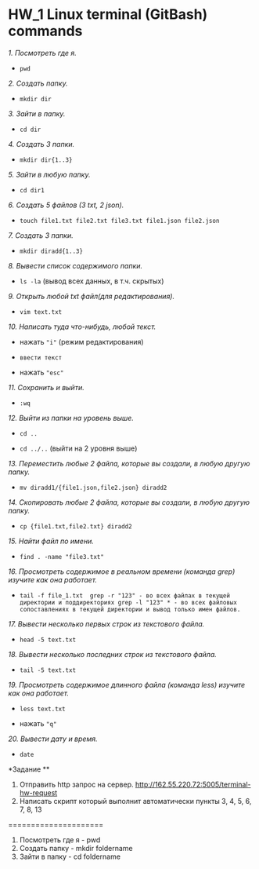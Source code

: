 # HW_1 Linux terminal (GitBash) commands

 *1. Посмотреть где я.* 

  
   + `pwd`
   
 *2. Создать папку.*

  
   + `mkdir dir`
 
 *3. Зайти в папку.*

  
   + `cd dir`
   
*4. Создать 3 папки.*


   + `mkdir dir{1..3}`
  
*5. Зайти в любую папку.*

  
   + `cd dir1`
  
 *6. Создать 5 файлов (3 txt, 2 json).*

  
   + `touch file1.txt file2.txt file3.txt file1.json file2.json`
  
 *7. Создать 3 папки.*

  
   + `mkdir diradd{1..3}`
  
 *8. Вывести список содержимого папки.*

  
   + `ls -la` (вывод всех данных, в т.ч. скрытых)

 *9. Открыть любой txt файл(для редактирования).*

  
   + `vim text.txt`

 *10. Написать туда что-нибудь, любой текст.*

  
   + нажать `"i"` (режим редактирования)

   + `ввести текст`

   + нажать `"esc"`
  
 *11. Сохранить и выйти.*

  
   + `:wq`
  
 *12. Выйти из папки на уровень выше.*

  
   + `cd ..`

   + `cd ../..` (выйти на 2 уровня выше)
  
 *13. Переместить любые 2 файла, которые вы создали, в любую другую папку.*

  
   + `mv diradd1/{file1.json,file2.json} diradd2`
    
 *14. Скопировать любые 2 файла, которые вы создали, в любую другую папку.*

  
   + `cp {file1.txt,file2.txt} diradd2`
  
 *15. Найти файл по имени.*

  
   + `find . -name "file3.txt"`
  
 *16. Просмотреть содержимое в реальном времени (команда grep) изучите как она работает.*

  
   + `tail -f file_1.txt 
grep -r "123" - во всех файлах в текущей директории и поддиректориях
grep -l "123" * - во всех файловых сопоставлениях в текущей директории и вывод только имен файлов.` 


 *17. Вывести несколько первых строк из текстового файла.*

  
   + `head -5 text.txt`

 *18. Вывести несколько последних строк из текстового файла.*

  
   + `tail -5 text.txt`
  
 *19. Просмотреть содержимое длинного файла (команда less) изучите как она работает.*

  
   + `less text.txt`

   + нажать `"q"`

 *20. Вывести дату и время.*

  
   + `date`

*Задание **
1) Отправить http запрос на сервер.
http://162.55.220.72:5005/terminal-hw-request
2) Написать скрипт который выполнит автоматически пункты 3, 4, 5, 6, 7, 8, 13

=====================
1) Посмотреть где я - pwd
2) Создать папку - mkdir foldername
3) Зайти в папку - cd foldername


